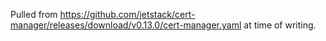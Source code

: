 Pulled from https://github.com/jetstack/cert-manager/releases/download/v0.13.0/cert-manager.yaml at time of writing.